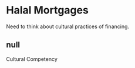 # Halal Mortgages

Need to think about cultural practices of financing. 

## null

Cultural Competency

